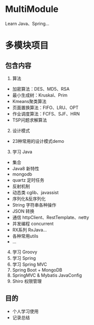 # MultiModule
Learn Java、Spring...

# 多模块项目

## 包含内容

1. 算法
- 加密算法：DES、MD5、RSA
- 最小生成树：Kruskal、Prim
- Kmeans聚类算法
- 页面置换算法：FIFO、LRU、OPT
- 作业调度算法：FCFS、SJF、HRN
- TSP问题求解算法
2. 设计模式
- 23种常用的设计模式demo
3. 学习 Java
- 集合
- Java8 新特性
- mongodb
- quartz 定时任务
- 反射机制
- 动态类 cglib、javassist
- 序列化&反序列化
- String 字符串各种操作
- JSON 转换
- 通信 httpClient、RestTemplate、netty
- 并发编程 concurrent
- RX系列 RxJava...
- 各种常用utils
- ...
4. 学习 Groovy
5. 学习 Spring
6. 学习 Spring MVC
7. Spring Boot + MongoDB
8. SpringMVC & Mybatis JavaConfig
9. Shiro 权限管理


## 目的

- 个人学习使用
- 记录总结
